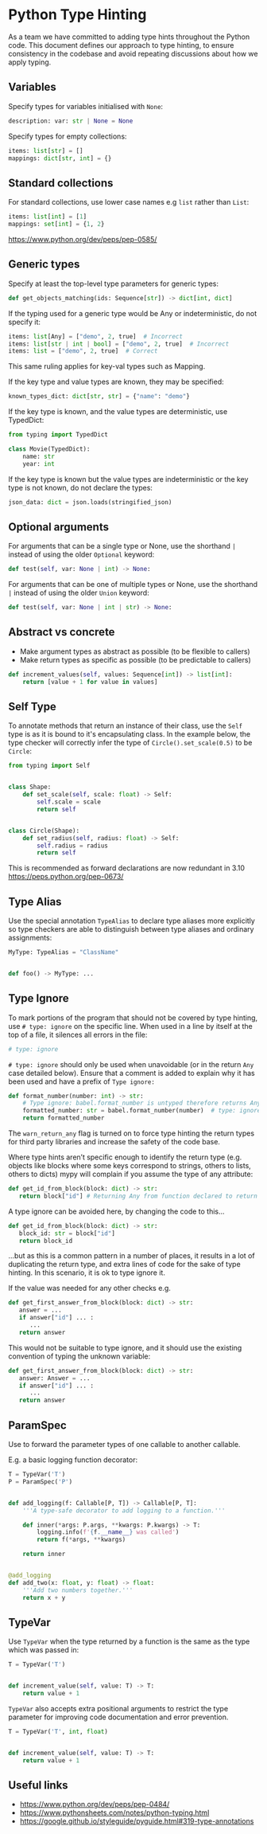 # Python Type Hinting

As a team we have committed to adding type hints throughout the Python code. This document defines our approach to type hinting, to ensure consistency in the
codebase and avoid repeating discussions about how we apply typing.

## Variables

Specify types for variables initialised with `None`:

```python
description: var: str | None = None
```

Specify types for empty collections:

```python
items: list[str] = []
mappings: dict[str, int] = {}
```

## Standard collections

For standard collections, use lower case names e.g `list` rather than `List`:

```python
items: list[int] = [1]
mappings: set[int] = {1, 2}
```

https://www.python.org/dev/peps/pep-0585/

## Generic types

Specify at least the top-level type parameters for generic types:

```python
def get_objects_matching(ids: Sequence[str]) -> dict[int, dict]
```

If the typing used for a generic type would be Any or indeterministic, do not specify it:

```python
items: list[Any] = ["demo", 2, true]  # Incorrect
items: list[str | int | bool] = ["demo", 2, true]  # Incorrect
items: list = ["demo", 2, true]  # Correct
```

This same ruling applies for key-val types such as Mapping.

If the key type and value types are known, they may be specified:

```python
known_types_dict: dict[str, str] = {"name": "demo"}
```

If the key type is known, and the value types are deterministic, use TypedDict:

```python
from typing import TypedDict

class Movie(TypedDict):
    name: str
    year: int
```

If the key type is known but the value types are indeterministic or the key type is not known, do not declare the types:

```python
json_data: dict = json.loads(stringified_json)
```

## Optional arguments

For arguments that can be a single type or None, use the shorthand `|` instead of using the older `Optional` keyword:

```python
def test(self, var: None | int) -> None:
```

For arguments that can be one of multiple types or None, use the shorthand `|` instead of using the older `Union` keyword:

```python
def test(self, var: None | int | str) -> None:
```

## Abstract vs concrete

- Make argument types as abstract as possible (to be flexible to callers)
- Make return types as specific as possible (to be predictable to callers)

```python
def increment_values(self, values: Sequence[int]) -> list[int]:
    return [value + 1 for value in values]
```

## Self Type

To annotate methods that return an instance of their class, use the `Self` type is as it is bound to it's encapsulating class. In the example below, the type
checker will correctly infer the type of `Circle().set_scale(0.5)` to be `Circle`:

```python
from typing import Self


class Shape:
    def set_scale(self, scale: float) -> Self:
        self.scale = scale
        return self


class Circle(Shape):
    def set_radius(self, radius: float) -> Self:
        self.radius = radius
        return self
```

This is recommended as forward declarations are now redundant in 3.10
https://peps.python.org/pep-0673/

## Type Alias

Use the special annotation `TypeAlias` to declare type aliases more explicitly so type checkers are able to distinguish between type aliases and ordinary
assignments:

```python
MyType: TypeAlias = "ClassName"


def foo() -> MyType: ...
```

## Type Ignore

To mark portions of the program that should not be covered by type hinting, use `# type: ignore` on the specific line. When used in a line by itself at the top
of a file, it silences all errors in the file:

```python
# type: ignore
```

`# type: ignore` should only be used when unavoidable (or in the return `Any` case detailed below). Ensure that a comment is added to explain why it has been used and have a prefix of `Type ignore:`

```python
def format_number(number: int) -> str:
    # Type ignore: babel.format_number is untyped therefore returns Any.
    formatted_number: str = babel.format_number(number)  # type: ignore
    return formatted_number
```

The `warn_return_any` flag is turned on to force type hinting the return types for third party libraries and increase the safety of the code base.

Where type hints aren’t specific enough to identify the return type (e.g. objects like blocks where some keys correspond to strings, others to lists, others to dicts) mypy will complain if you assume the type of any attribute:

```python
def get_id_from_block(block: dict) -> str:
   return block["id"] # Returning Any from function declared to return "str"
```

A type ignore can be avoided here, by changing the code to this...

```python
def get_id_from_block(block: dict) -> str:
   block_id: str = block["id"]
   return block_id
```

...but as this is a common pattern in a number of places, it results in a lot of duplicating the return type, and extra lines of code for the sake of type hinting. In this scenario, it is ok to type ignore it.

If the value was needed for any other checks e.g.

```python
def get_first_answer_from_block(block: dict) -> str:
   answer = ...
   if answer["id"] ... :
      ...
   return answer
```

This would not be suitable to type ignore, and it should use the existing convention of typing the unknown variable:

```python
def get_first_answer_from_block(block: dict) -> str:
   answer: Answer = ...
   if answer["id"] ... :
      ...
   return answer
```

## ParamSpec

Use to forward the parameter types of one callable to another callable.

E.g. a basic logging function decorator:

```python
T = TypeVar('T')
P = ParamSpec('P')


def add_logging(f: Callable[P, T]) -> Callable[P, T]:
    '''A type-safe decorator to add logging to a function.'''

    def inner(*args: P.args, **kwargs: P.kwargs) -> T:
        logging.info(f'{f.__name__} was called')
        return f(*args, **kwargs)

    return inner


@add_logging
def add_two(x: float, y: float) -> float:
    '''Add two numbers together.'''
    return x + y
```

## TypeVar

Use `TypeVar` when the type returned by a function is the same as the type which was passed in:

```python
T = TypeVar('T')


def increment_value(self, value: T) -> T:
    return value + 1
```

`TypeVar` also accepts extra positional arguments to restrict the type parameter for improving code documentation and error prevention.

```python
T = TypeVar('T', int, float)


def increment_value(self, value: T) -> T:
    return value + 1
```

## Useful links

- https://www.python.org/dev/peps/pep-0484/
- https://www.pythonsheets.com/notes/python-typing.html
- https://google.github.io/styleguide/pyguide.html#319-type-annotations
